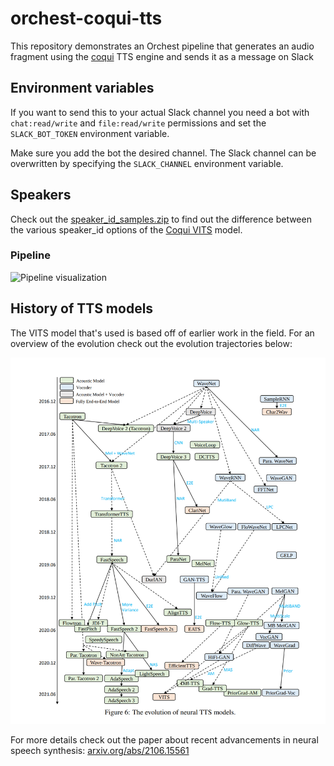 # orchest-coqui-tts
This repository demonstrates an Orchest pipeline that generates an audio fragment using the [coqui](https://github.com/coqui-ai/TTS) TTS engine and sends it as a message on Slack

## Environment variables
If you want to send this to your actual Slack channel you need a bot with `chat:read/write` and `file:read/write` permissions and set the `SLACK_BOT_TOKEN` environment variable.

Make sure you add the bot the desired channel. The Slack channel can be overwritten by specifying the `SLACK_CHANNEL` environment variable.


## Speakers

Check out the [speaker_id_samples.zip](speaker_id_samples.zip) to find out the difference between the various speaker_id options of the [Coqui VITS](https://tts.readthedocs.io/en/latest/models/vits.html) model.

### Pipeline

![Pipeline visualization](https://pviz.orchest.io/?pipeline=https://github.com/ricklamers/orchest-coqui-tts/blob/main/main.orchest)

## History of TTS models

The VITS model that's used is based off of earlier work in the field. For an overview of the evolution check out the evolution trajectories below:

![Evolution of TTS models](tts-history.png)

For more details check out the paper about recent advancements in neural speech synthesis: [arxiv.org/abs/2106.15561](https://arxiv.org/abs/2106.15561)
